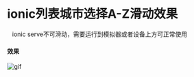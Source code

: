 # ionic列表城市选择A-Z滑动效果
    ionic serve不可滑动，需要运行到模拟器或者设备上方可正常使用

#### 效果
![gif]( http://m.qilong.com/Public/newmobile/default/Images/city.gif "DEMO-GIF")
